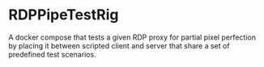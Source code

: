 # RDPPipeTestRig
A docker compose that tests a given RDP proxy for partial pixel perfection  by placing it between scripted client and server that share a set of predefined test scenarios.
